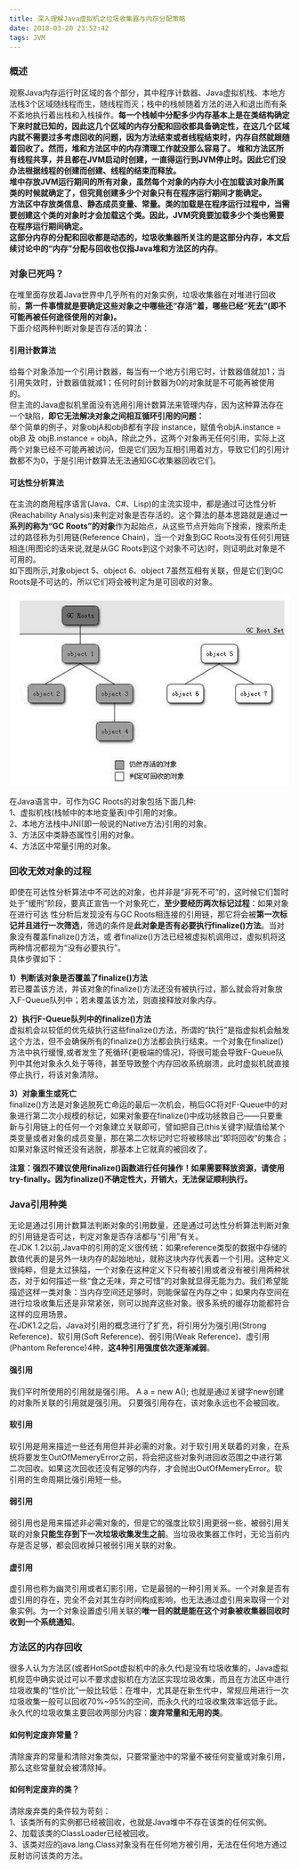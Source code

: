 ```yaml
---
title: 深入理解Java虚拟机之垃圾收集器与内存分配策略
date: 2018-03-20 23:52:42
tags: JVM
---
```

### 概述  
观察Java内存运行时区域的各个部分，其中程序计数器、Java虚拟机栈、本地方法栈3个区域随线程而生，随线程而灭；栈中的栈帧随着方法的进入和退出而有条不紊地执行着出栈和入栈操作。**每一个栈帧中分配多少内存基本上是在类结构确定下来时就已知的，因此这几个区域的内存分配和回收都具备确定性，在这几个区域内就不需要过多考虑回收的问题，因为方法结束或者线程结束时，内存自然就跟随着回收了。**然而，堆和方法区中的内存清理工作就没那么容易了。 堆和方法区所有线程共享，并且都在JVM启动时创建，一直得运行到JVM停止时。因此它们没办法根据线程的创建而创建、线程的结束而释放。  
堆中存放JVM运行期间的所有对象，虽然每个对象的内存大小在加载该对象所属类的时候就确定了，但究竟创建多少个对象只有在程序运行期间才能确定。  
方法区中存放类信息、静态成员变量、常量。类的加载是在程序运行过程中，当需要创建这个类的对象时才会加载这个类。因此，JVM究竟要加载多少个类也需要在程序运行期间确定。  
这部分内存的分配和回收都是动态的，垃圾收集器所关注的是这部分内存，本文后续讨论中的“内存”分配与回收也**仅指Java堆和方法区的内存**。  

### 对象已死吗？  
在堆里面存放着Java世界中几乎所有的对象实例，垃圾收集器在对堆进行回收前，**第一件事情就是要确定这些对象之中哪些还“存活”着，哪些已经“死去”(即不可能再被任何途径使用的对象)。**  
下面介绍两种判断对象是否存活的算法：  

#### 引用计数算法  
给每个对象添加一个引用计数器，每当有一个地方引用它时，计数器值就加1；当引用失效时，计数器值就减1；任何时刻计数器为0的对象就是不可能再被使用的。  
但主流的Java虚拟机里面没有选用引用计数算法来管理内存，因为这种算法存在一个缺陷，**即它无法解决对象之间相互循环引用的问题：**  
举个简单的例子，对象objA和objB都有字段
instance，赋值令objA.instance = objB 及 objB.instance = objA，除此之外，这两个对象再无任何引用，实际上这两个对象已经不可能再被访问，但是它们因为互相引用着对方，导致它们的引用计数都不为0，于是引用计数算法无法通知GC收集器回收它们。  

#### 可达性分析算法  
在主流的商用程序语言(Java、C#、Lisp)的主流实现中，都是通过可达性分析(Reachability Analysis)来判定对象是否存活的。这个算法的基本思路就是通过**一系列的称为“GC Roots”的对象**作为起始点，从这些节点开始向下搜索，搜索所走过的路径称为引用链(Reference Chain)，当一个对象到GC Roots没有任何引用链相连(用图论的话来说,就是从GC Roots到这个对象不可达)时，则证明此对象是不可用的。  
如下图所示,对象object 5、object 6、object 7虽然互相有关联，但是它们到GC Roots是不可达的，所以它们将会被判定为是可回收的对象。

![fail](深入理解Java虚拟机之垃圾收集器与内存分配策略/可达性分析算法.png)  

在Java语言中，可作为GC Roots的对象包括下面几种:  
1、虚拟机栈(栈帧中的本地变量表)中引用的对象。  
2、本地方法栈中JNI(即一般说的Native方法)引用的对象。  
3、方法区中类静态属性引用的对象。  
4、方法区中常量引用的对象。   

###  回收无效对象的过程  
即使在可达性分析算法中不可达的对象，也并非是“非死不可”的，这时候它们暂时处于“缓刑”阶段，要真正宣告一个对象死亡，**至少要经历两次标记过程**：如果对象在进行可达
性分析后发现没有与GC Roots相连接的引用链，那它将会被**第一次标记并且进行一次筛选**，筛选的条件是**此对象是否有必要执行finalize()方法**。当对象没有覆盖finalize()方法，或
者finalize()方法已经被虚拟机调用过，虚拟机将这两种情况都视为“没有必要执行”。  
具体步骤如下：

**1）判断该对象是否覆盖了finalize()方法**  
若已覆盖该方法，并该对象的finalize()方法还没有被执行过，那么就会将对象放入F-Queue队列中；若未覆盖该方法，则直接释放对象内存。  

**2）执行F-Queue队列中的finalize()方法**   
虚拟机会以较低的优先级执行这些finalize()方法，所谓的“执行”是指虚拟机会触发这个方法，但不会确保所有的finalize()方法都会执行结束。一个对象在finalize()方法中执行缓慢,或者发生了死循环(更极端的情况)，将很可能会导致F-Queue队列中其他对象永久处于等待，甚至导致整个内存回收系统崩溃，此时虚拟机就直接停止执行，将该对象清除。

**3）对象重生或死亡**   
finalize()方法是对象逃脱死亡命运的最后一次机会，稍后GC将对F-Queue中的对象进行第二次小规模的标记，如果对象要在finalize()中成功拯救自己——只要重新与引用链上的任何一个对象建立关联即可，譬如把自己(this关键字)赋值给某个类变量或者对象的成员变量，那在第二次标记时它将被移除出“即将回收”的集合；如果对象这时候还没有逃脱，那基本上它就真的被回收了。

**注意：强烈不建议使用finalize()函数进行任何操作！如果需要释放资源，请使用try-finally。因为finalize()不确定性大，开销大，无法保证顺利执行。**



### Java引用种类  
无论是通过引用计数算法判断对象的引用数量，还是通过可达性分析算法判断对象的引用链是否可达，判定对象是否存活都与“引用”有关。  
在JDK 1.2以前,Java中的引用的定义很传统：如果reference类型的数据中存储的数值代表的是另外一块内存的起始地址，就称这块内存代表着一个引用。这种定义很纯粹，但是太过狭隘，一个对象在这种定义下只有被引用或者没有被引用两种状态，对于如何描述一些“食之无味，弃之可惜”的对象就显得无能为力。我们希望能描述这样一类对象：当内存空间还足够时，则能保留在内存之中；如果内存空间在进行垃圾收集后还是非常紧张，则可以抛弃这些对象。很多系统的缓存功能都符合这样的应用场景。  
在JDK1.2之后，Java对引用的概念进行了扩充，将引用分为强引用(Strong Reference)、软引用(Soft Reference)、弱引用(Weak Reference)、虚引用(Phantom Reference)4种，**这4种引用强度依次逐渐减弱**。  

#### 强引用  
我们平时所使用的引用就是强引用。 A a = new A(); 也就是通过关键字new创建的对象所关联的引用就是强引用。 只要强引用存在，该对象永远也不会被回收。  

#### 软引用  
软引用是用来描述一些还有用但并非必需的对象。对于软引用关联着的对象，在系统将要发生OutOfMemeryError之前，将会把这些对象列进回收范围之中进行第二次回收。如果这次回收还没有足够的内存，才会抛出OutOfMemeryError。软引用的生命周期比强引用短一些。  

#### 弱引用  
弱引用也是用来描述非必需对象的，但是它的强度比软引用更弱一些，被弱引用关联的对象**只能生存到下一次垃圾收集发生之前**。当垃圾收集器工作时，无论当前内存是否足够，都会回收掉只被弱引用关联的对象。  

#### 虚引用  
虚引用也称为幽灵引用或者幻影引用，它是最弱的一种引用关系。一个对象是否有虚引用的存在，完全不会对其生存时间构成影响，也无法通过虚引用来取得一个对象实例。为一个对象设置虚引用关联的**唯一目的就是能在这个对象被收集器回收时收到一个系统通知**。  

### 方法区的内存回收  
很多人认为方法区(或者HotSpot虚拟机中的永久代)是没有垃圾收集的，Java虚拟机规范中确实说过可以不要求虚拟机在方法区实现垃圾收集，而且在方法区中进行垃圾收集的“性价比”一般比较低：在堆中，尤其是在新生代中，常规应用进行一次垃圾收集一般可以回收70%~95%的空间，而永久代的垃圾收集效率远低于此。  
永久代的垃圾收集主要回收两部分内容：**废弃常量和无用的类**。  
#### 如何判定废弃常量？  
清除废弃的常量和清除对象类似，只要常量池中的常量不被任何变量或对象引用，那么这些常量就会被清除掉。  

#### 如何判定废弃的类？  
清除废弃类的条件较为苛刻：  
1、该类所有的实例都已经被回收，也就是Java堆中不存在该类的任何实例。  
2、加载该类的ClassLoader已经被回收。  
3、该类对应的java.lang.Class对象没有在任何地方被引用，无法在任何地方通过反射访问该类的方法。
